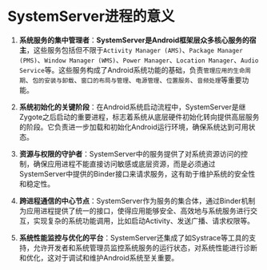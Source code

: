 # SystemServer进程的意义

1. **系统服务的集中管理者**：**SystemServer是Android框架层众多核心服务的宿主**，这些服务包括但不限于`Activity Manager (AMS)`、`Package Manager (PMS)`、`Window Manager (WMS)`、`Power Manager`、`Location Manager`、`Audio Service`等。这些服务构成了Android系统功能的基础，负责`管理应用的生命周期`、`包的安装与卸载`、`窗口的布局与管理`、`电源管理`、`位置服务`、`音频处理`等重要功能。

2. **系统初始化的关键阶段**：在Android系统启动流程中，SystemServer是继Zygote之后启动的重要进程，标志着系统从底层硬件初始化转向提供高层服务的阶段。它负责进一步加载和初始化Android运行环境，确保系统达到可用状态。

3. **资源与权限的守护者**：SystemServer中的服务提供了对系统资源访问的控制，确保应用进程不能直接访问敏感或底层资源，而是必须通过SystemServer中提供的Binder接口来请求服务，这有助于维护系统的安全性和稳定性。

4. **跨进程通信的中心节点**：SystemServer作为服务的集合体，通过Binder机制为应用进程提供了统一的接口，使得应用能够安全、高效地与系统服务进行交互，实现复杂的系统功能调用，比如启动Activity、发送广播、请求权限等。

5. **系统性能监控与优化的平台**：SystemServer还集成了如Systrace等工具的支持，允许开发者和系统管理员监控系统服务的运行状态，对系统性能进行诊断和优化，这对于调试和维护Android系统至关重要。
